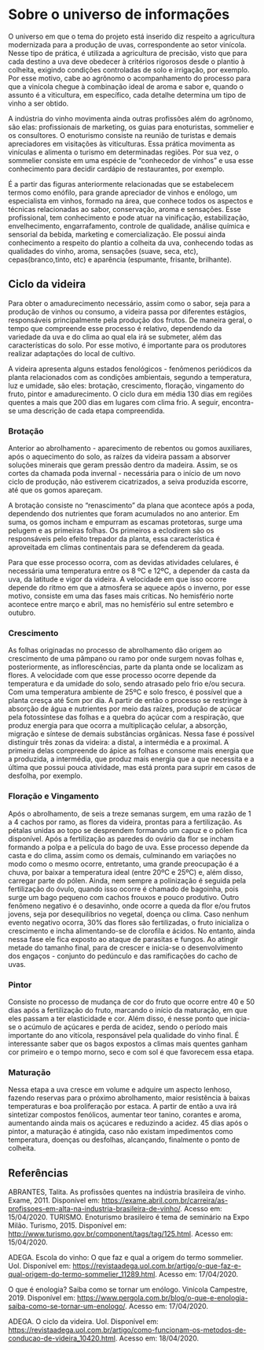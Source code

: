 # Sobre o universo de informações

O universo em que o tema do projeto está inserido diz respeito a agricultura modernizada para a produção de uvas, correspondente ao setor vinícola. Nesse tipo de prática, é utilizada a agricultura de precisão, visto que para cada destino a uva deve obedecer à critérios rigorosos desde o plantio à colheita, exigindo condições controladas de solo e irrigação, por exemplo. Por esse motivo, cabe ao agrônomo o acompanhamento do processo para que a vinícola chegue à combinação ideal de aroma e sabor e, quando o assunto é a viticultura, em específico, cada detalhe determina um tipo de vinho a ser obtido. 

A indústria do vinho movimenta ainda outras profissões além do agrônomo, são elas: profissionais de marketing, os guias para enoturistas, sommelier e os consultores. O enoturismo consiste na reunião de turistas e demais apreciadores em visitações às viticulturas. Essa prática movimenta as vinículas e alimenta o turismo em determinadas regiões. Por sua vez, o sommelier consiste em uma espécie de “conhecedor de vinhos” e usa esse conhecimento para decidir cardápio de restaurantes, por exemplo.

É a partir das figuras anteriormente relacionadas que se estabelecem termos como enófilo, para grande apreciador de vinhos e enólogo, um especialista em vinhos, formado na área, que conhece todos os aspectos e técnicas relacionadas ao sabor, conservação, aroma  e sensações. Esse profissional, tem conhecimento e pode atuar na vinificação, estabilização, envelhecimento, engarrafamento, controle de qualidade, análise química e sensorial da bebida, marketing e comercialização. Ele possui ainda conhecimento a respeito do plantio a colheita da uva, conhecendo todas as qualidades do vinho, aroma, sensações (suave, seca, etc), cepas(branco,tinto, etc) e aparência (espumante, frisante, brilhante).

## Ciclo da videira

Para obter o amadurecimento necessário, assim como o sabor, seja para a produção de vinhos ou consumo, a videira passa por diferentes estágios, responsáveis principalmente pela produção dos frutos. De maneira geral, o tempo que compreende esse processo é relativo, dependendo da variedade da uva e do clima ao qual ela irá se submeter, além das características do solo. Por esse motivo, é importante para os produtores realizar adaptações do local de cultivo.

A videira apresenta alguns estados fenológicos - fenômenos periódicos da planta relacionados com as condições ambientais, segundo a temperatura, luz e umidade, são eles: brotação, crescimento, floração, vingamento do fruto, pintor e amadurecimento. O ciclo dura em média 130 dias em regiões quentes a mais que 200 dias em lugares com clima frio. A seguir, encontra-se uma descrição de cada etapa compreendida.

### Brotação

Anterior ao abrolhamento - aparecimento de rebentos ou gomos auxiliares, após o aquecimento do solo, as raízes da videira passam a absorver soluções minerais que geram pressão dentro da madeira. Assim, se os cortes da chamada poda invernal - necessária para o início de um novo ciclo de produção, não estiverem cicatrizados, a seiva produzida escorre, até que os gomos apareçam.

A brotação consiste no “renascimento” da plana que acontece após a poda, dependendo dos nutrientes que foram acumulados no ano anterior. Em suma, os gomos incham e empurram as escamas protetoras, surge uma pelugem e as primeiras folhas. Os primeiros a eclodirem são os responsáveis pelo efeito trepador da planta, essa característica é aproveitada em climas continentais para se defenderem da geada.

Para que esse processo ocorra, com as devidas atividades celulares, é necessária uma temperatura entre os 8 ºC e 12ºC, a depender da casta da uva, da latitude e vigor da videira. A velocidade em que isso ocorre depende do ritmo em que a atmosfera se aquece após o inverno, por esse motivo, consiste em uma das fases mais críticas. No hemisfério norte acontece entre março e abril, mas no hemisfério sul entre setembro e outubro.
### Crescimento
As folhas originadas no processo de abrolhamento dão origem ao crescimento de uma pâmpano ou ramo por onde surgem novas folhas e, posteriormente, as inflorescências, parte da planta onde se localizam as flores. A velocidade com que esse processo ocorre depende da temperatura e da umidade do solo, sendo atrasado pelo frio e/ou secura. Com uma temperatura ambiente de 25ºC e solo fresco, é possível que a planta cresça até 5cm por dia.
A partir de então o processo se restringe à absorção de água e nutrientes por meio das raízes, produção de açúcar pela fotossíntese das folhas e a quebra do açúcar com a respiração, que produz energia para que ocorra a multiplicação celular, a absorção, migração e síntese de demais substâncias orgânicas. Nessa fase é possível distinguir três zonas da videira: a distal, a intermédia e a proximal. A primeira delas compreende do ápice as folhas e consome mais energia que a produzida, a intermédia, que produz mais energia que a que necessita e a última que possui pouca atividade, mas está pronta para suprir em casos de desfolha, por exemplo.
### Floração e Vingamento
Após o abrolhamento, de seis a treze semanas surgem, em uma razão de 1 a 4 cachos por ramo, as flores da videira, prontas para a fertilização. As pétalas unidas ao topo se desprendem formando um capuz e o pólen fica disponível. Após a fertilização as paredes do ovário da flor se incham formando a polpa e a película do bago de uva.
Esse processo depende da casta e do clima, assim como os demais, culminando em variações no modo como o mesmo ocorre, entretanto, uma grande preocupação é a chuva, por baixar a temperatura ideal (entre 20ºC e 25ºC) e, além disso, carregar parte do pólen.  Ainda, nem sempre a polinização é seguida pela fertilização do óvulo, quando isso ocorre é chamado de bagoinha, pois surge um bago pequeno com cachos frouxos e pouco produtivo. Outro fenômeno negativo é o desavinho, onde ocorre a queda da flor e/ou frutos jovens, seja por desequilíbrios no vegetal, doença ou clima.
Caso nenhum evento negativo ocorra, 30% das flores são fertilizadas, o fruto inicializa o crescimento e incha alimentando-se de clorofila e ácidos. No entanto, ainda nessa fase ele fica exposto ao ataque de parasitas e fungos. Ao atingir metade do tamanho final, para de crescer e inicia-se o desenvolvimento dos engaços - conjunto do pedúnculo e das ramificações do cacho de uvas.
### Pintor
Consiste no processo de mudança de cor do fruto que ocorre entre 40 e 50 dias após a fertilização do fruto, marcando o início da maturação, em que eles passam a ter elasticidade e cor. Além disso, é nesse ponto que inicia-se o acúmulo de açúcares e perda de acidez, sendo o período mais importante do ano vitícola, responsável pela qualidade do vinho final. É interessante saber que os bagos expostos a climas mais quentes ganham cor primeiro e o tempo morno, seco e com sol é que favorecem essa etapa.
### Maturação
Nessa etapa a uva cresce em volume e adquire um aspecto lenhoso, fazendo reservas para o próximo abrolhamento, maior resistência à baixas temperaturas e boa proliferação por estaca. A partir de então a uva irá sintetizar compostos fenólicos, aumentar teor tanino, corantes e aroma, aumentando ainda mais os açúcares e reduzindo a acidez. 45 dias após o pintor, a maturação é atingida, caso não existam impedimentos como temperatura,  doenças ou desfolhas, alcançando, finalmente o ponto de colheita.

## Referências
ABRANTES, Talita. As profissões quentes na indústria brasileira de vinho. Exame, 2011. Disponível em:  https://exame.abril.com.br/carreira/as-profissoes-em-alta-na-industria-brasileira-de-vinho/. Acesso em: 15/04/2020.
TURISMO. Enoturismo brasileiro é tema de seminário na Expo Milão. Turismo, 2015. Disponível em: http://www.turismo.gov.br/component/tags/tag/125.html. Acesso em: 15/04/2020.

ADEGA. Escola do vinho: O que faz e qual a origem do termo sommelier. Uol. Disponível em: https://revistaadega.uol.com.br/artigo/o-que-faz-e-qual-origem-do-termo-sommelier_11289.html. Acesso em: 17/04/2020.

O que é enologia? Saiba como se tornar um enólogo. Vinícola Campestre, 2019. Disponível em: https://www.pergola.com.br/blog/o-que-e-enologia-saiba-como-se-tornar-um-enologo/. Acesso em: 17/04/2020.

ADEGA. O ciclo da videira. Uol. Disponível em: https://revistaadega.uol.com.br/artigo/como-funcionam-os-metodos-de-conducao-de-videira_10420.html. Acesso em: 18/04/2020.

